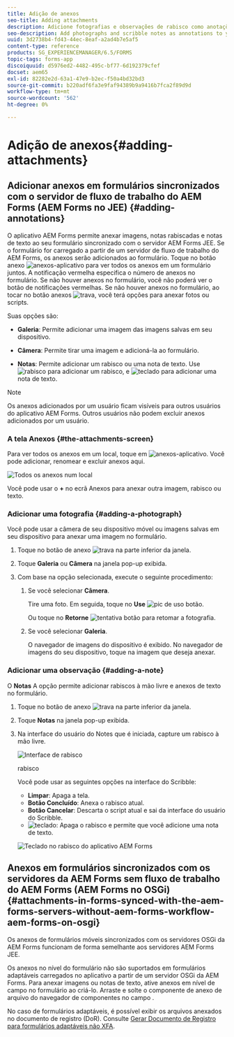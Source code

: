 ```yaml
---
title: Adição de anexos
seo-title: Adding attachments
description: Adicione fotografias e observações de rabisco como anotações à sua tarefa no aplicativo AEM Forms
seo-description: Add photographs and scribble notes as annotations to your task in the AEM Forms app
uuid: 3d2738b4-fd43-44ec-8eaf-a2ad4b7e5af5
content-type: reference
products: SG_EXPERIENCEMANAGER/6.5/FORMS
topic-tags: forms-app
discoiquuid: d5976ed2-4482-495c-bf77-6d192379cfef
docset: aem65
exl-id: 82282e2d-63a1-47e9-b2ec-f50a4bd32bd3
source-git-commit: b220adf6fa3e9faf94389b9a9416b7fca2f89d9d
workflow-type: tm+mt
source-wordcount: '562'
ht-degree: 0%

---
```


# Adição de anexos{#adding-attachments}

## Adicionar anexos em formulários sincronizados com o servidor de fluxo de trabalho do AEM Forms (AEM Forms no JEE) {#adding-annotations}

O aplicativo AEM Forms permite anexar imagens, notas rabiscadas e notas de texto ao seu formulário sincronizado com o servidor AEM Forms JEE. Se o formulário for carregado a partir de um servidor de fluxo de trabalho do AEM Forms, os anexos serão adicionados ao formulário. Toque no botão anexo ![anexos-aplicativo](assets/attachments-app.png) para ver todos os anexos em um formulário juntos. A notificação vermelha especifica o número de anexos no formulário. Se não houver anexos no formulário, você não poderá ver o botão de notificações vermelhas. Se não houver anexos no formulário, ao tocar no botão anexos ![trava](assets/attch.png), você terá opções para anexar fotos ou scripts.

Suas opções são:

* **Galeria**: Permite adicionar uma imagem das imagens salvas em seu dispositivo.

* **Câmera**: Permite tirar uma imagem e adicioná-la ao formulário.

* **Notas**: Permite adicionar um rabisco ou uma nota de texto. Use ![rabisco](assets/scribble.png) para adicionar um rabisco, e ![teclado](assets/keyboard.png) para adicionar uma nota de texto.

>[!NOTE]
>
>Os anexos adicionados por um usuário ficam visíveis para outros usuários do aplicativo AEM Forms. Outros usuários não podem excluir anexos adicionados por um usuário.

### A tela Anexos {#the-attachments-screen}

Para ver todos os anexos em um local, toque em ![anexos-aplicativo](assets/attachments-app.png). Você pode adicionar, renomear e excluir anexos aqui.

![Todos os anexos num local](assets/attachments-screen.png)

Você pode usar o **+** no ecrã Anexos para anexar outra imagem, rabisco ou texto.

### Adicionar uma fotografia {#adding-a-photograph}

Você pode usar a câmera de seu dispositivo móvel ou imagens salvas em seu dispositivo para anexar uma imagem no formulário.

1. Toque no botão de anexo ![trava](assets/attch.png) na parte inferior da janela.
1. Toque **Galeria** ou **Câmera** na janela pop-up exibida.
1. Com base na opção selecionada, execute o seguinte procedimento:

   1. Se você selecionar **Câmera**.

      Tire uma foto. Em seguida, toque no **Use** ![pic de uso](assets/use-pic.png) botão.

      Ou toque no **Retorne** ![tentativa](assets/retake.png) botão para retomar a fotografia.

   1. Se você selecionar **Galeria**.

      O navegador de imagens do dispositivo é exibido. No navegador de imagens do seu dispositivo, toque na imagem que deseja anexar.

### Adicionar uma observação {#adding-a-note}

O **Notas** A opção permite adicionar rabiscos à mão livre e anexos de texto no formulário.

1. Toque no botão de anexo ![trava](assets/attch.png) na parte inferior da janela.
1. Toque **Notas** na janela pop-up exibida.
1. Na interface do usuário do Notes que é iniciada, capture um rabisco à mão livre.

   ![Interface de rabisco](assets/scribble-ui.png)

   rabisco

   Você pode usar as seguintes opções na interface do Scribble:

   * **Limpar**: Apaga a tela.
   * **Botão Concluído**: Anexa o rabisco atual.
   * **Botão Cancelar**: Descarta o script atual e sai da interface do usuário do Scribble.
   * ![teclado](assets/keyboard.png): Apaga o rabisco e permite que você adicione uma nota de texto.

   ![Teclado no rabisco do aplicativo AEM Forms](assets/keyboard-inapp.png)

## Anexos em formulários sincronizados com os servidores da AEM Forms sem fluxo de trabalho do AEM Forms (AEM Forms no OSGi) {#attachments-in-forms-synced-with-the-aem-forms-servers-without-aem-forms-workflow-aem-forms-on-osgi}

Os anexos de formulários móveis sincronizados com os servidores OSGi da AEM Forms funcionam de forma semelhante aos servidores AEM Forms JEE.

Os anexos no nível do formulário não são suportados em formulários adaptáveis carregados no aplicativo a partir de um servidor OSGi da AEM Forms. Para anexar imagens ou notas de texto, ative anexos em nível de campo no formulário ao criá-lo. Arraste e solte o componente de anexo de arquivo do navegador de componentes no campo .

No caso de formulários adaptáveis, é possível exibir os arquivos anexados no documento de registro (DoR). Consulte [Gerar Documento de Registro para formulários adaptáveis não XFA](../../forms/using/generate-document-of-record-for-non-xfa-based-adaptive-forms.md).
